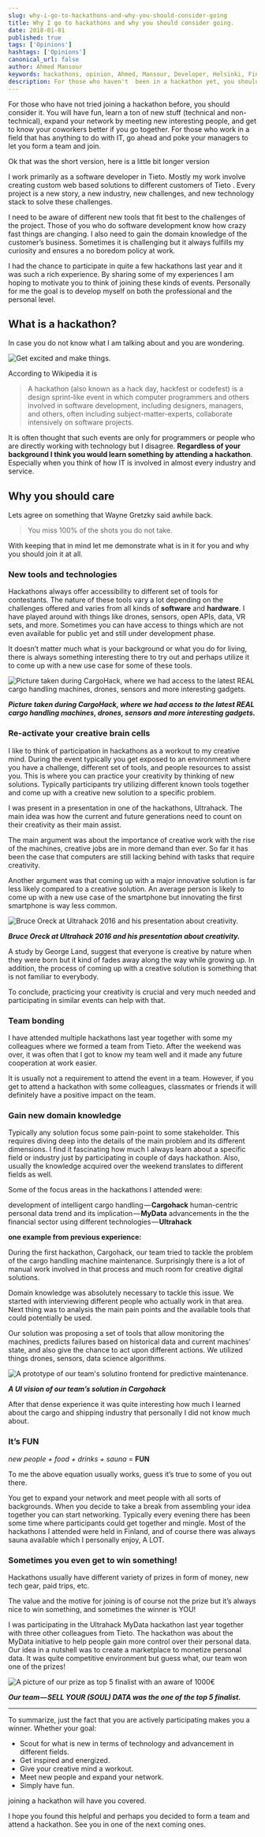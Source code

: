 ```yaml
---
slug: why-i-go-to-hackathons-and-why-you-should-consider-going
title: Why I go to hackathons and why you should consider going.
date: 2018-01-01
published: true
tags: ['Opinions']
hashtags: ['Opinions']
canonical_url: false
author: Ahmed Mansour
keywords: hackathons, opinion, Ahmed, Mansour, Developer, Helsinki, Finland, Innovation, Creativity, Developers
description: For those who haven't  been in a hackathon yet, you should. You will have fun, learn new stuff, expand your network by meeting new interesting people.
---
```


For those who have not tried joining a hackathon before, you should consider it. You will have fun, learn a ton of new stuff (technical and non-technical), expand your network by meeting new interesting people, and get to know your coworkers better if you go together. For those who work in a field that has anything to do with IT, go ahead and poke your managers to let you form a team and join.

Ok that was the short version, here is a little bit longer version

I work primarily as a software developer in Tieto. Mostly my work involve creating custom web based solutions to different customers of Tieto . Every project is a new story, a new industry, new challenges, and new technology stack to solve these challenges.

I need to be aware of different new tools that fit best to the challenges of the project. Those of you who do software development know how crazy fast things are changing. I also need to gain the domain knowledge of the customer’s business. Sometimes it is challenging but it always fulfills my curiosity and ensures a no boredom policy at work.

I had the chance to participate in quite a few hackathons last year and it was such a rich experience. By sharing some of my experiences I am hoping to motivate you to think of joining these kinds of events. Personally for me the goal is to develop myself on both the professional and the personal level.

## What is a hackathon?

In case you do not know what I am talking about and you are wondering.

![Get excited and make things.](./images/hackathon2.png)

According to Wikipedia it is

> A hackathon (also known as a hack day, hackfest or codefest) is a design sprint-like event in which computer programmers and others involved in software development, including designers, managers, and others, often including subject-matter-experts, collaborate intensively on software projects.

It is often thought that such events are only for programmers or people who are directly working with technology but I disagree. **Regardless of your background I think you would learn something by attending a hackathon**. Especially when you think of how IT is involved in almost every industry and service.

## Why you should care

Lets agree on something that Wayne Gretzky said awhile back.

> You miss 100% of the shots you do not take.

With keeping that in mind let me demonstrate what is in it for you and why you should join it at all.

### New tools and technologies

Hackathons always offer accessibility to different set of tools for contestants. The nature of these tools vary a lot depending on the challenges offered and varies from all kinds of **software** and **hardware**. I have played around with things like drones, sensors, open APIs, data, VR sets, and more. Sometimes you can have access to things which are not even available for public yet and still under development phase.

It doesn’t matter much what is your background or what you do for living, there is always something interesting there to try out and perhaps utilize it to come up with a new use case for some of these tools.

![Picture taken during CargoHack, where we had access to the latest REAL cargo handling machines, drones, sensors and more interesting gadgets.](./images/hackathon3.png 'Cargohack')

**_Picture taken during CargoHack, where we had access to the latest REAL cargo handling machines, drones, sensors and more interesting gadgets._**

### Re-activate your creative brain cells

I like to think of participation in hackathons as a workout to my creative mind. During the event typically you get exposed to an environment where you have a challenge, different set of tools, and people resources to assist you. This is where you can practice your creativity by thinking of new solutions. Typically participants try utilizing different known tools together and come up with a creative new solution to a specific problem.

I was present in a presentation in one of the hackathons, Ultrahack. The main idea was how the current and future generations need to count on their creativity as their main assist.

The main argument was about the importance of creative work with the rise of the machines, creative jobs are in more demand than ever. So far it has been the case that computers are still lacking behind with tasks that require creativity.

Another argument was that coming up with a major innovative solution is far less likely compared to a creative solution. An average person is likely to come up with a new use case of the smartphone but innovating the first smartphone is way less common.

![Bruce Oreck at Ultrahack 2016 and his presentation about creativity.](./images/hackathon4.png 'Bruce Oreck at Ultrahack 2016')

**_Bruce Oreck at Ultrahack 2016 and his presentation about creativity._**

A study by George Land, suggest that everyone is creative by nature when they were born but it kind of fades away along the way while growing up. In addition, the process of coming up with a creative solution is something that is not familiar to everybody.

To conclude, practicing your creativity is crucial and very much needed and participating in similar events can help with that.

### Team bonding

I have attended multiple hackathons last year together with some my colleagues where we formed a team from Tieto. After the weekend was over, it was often that I got to know my team well and it made any future cooperation at work easier.

It is usually not a requirement to attend the event in a team. However, if you get to attend a hackathon with some colleagues, classmates or friends it will definitely have a positive impact on the team.

### Gain new domain knowledge

Typically any solution focus some pain-point to some stakeholder. This requires diving deep into the details of the main problem and its different dimensions. I find it fascinating how much I always learn about a specific field or industry just by participating in couple of days hackathon. Also, usually the knowledge acquired over the weekend translates to different fields as well.

Some of the focus areas in the hackathons I attended were:

development of intelligent cargo handling — **Cargohack**
human-centric personal data trend and its implication — **MyData**
advancements in the the financial sector using different technologies — **Ultrahack**

**one example from previous experience:**

During the first hackathon, Cargohack, our team tried to tackle the problem of the cargo handling machine maintenance. Surprisingly there is a lot of manual work involved in that process and much room for creative digital solutions.

Domain knowledge was absolutely necessary to tackle this issue. We started with interviewing different people who actually work in that area. Next thing was to analysis the main pain points and the available tools that could potentially be used.

Our solution was proposing a set of tools that allow monitoring the machines, predicts failures based on historical data and current machines’ state, and also give the chance to act upon different actions. We utilized things drones, sensors, data science algorithms.

![A prototype of our team's solutino frontend for predictive maintenance.](./images/hackathon5.png 'A UI vision of our team’s solution in Cargohack')

**_A UI vision of our team’s solution in Cargohack_**

After that dense experience it was quite interesting how much I learned about the cargo and shipping industry that personally I did not know much about.

### It’s FUN

_new people + food + drinks + sauna_ = **FUN**

To me the above equation usually works, guess it’s true to some of you out there.

You get to expand your network and meet people with all sorts of backgrounds. When you decide to take a break from assembling your idea together you can start networking. Typically every evening there has been some time where participants could get together and mingle. Most of the hackathons I attended were held in Finland, and of course there was always sauna available which I personally enjoy, A LOT.

### Sometimes you even get to win something!

Hackathons usually have different variety of prizes in form of money, new tech gear, paid trips, etc.

The value and the motive for joining is of course not the prize but it’s always nice to win something, and sometimes the winner is YOU!

I was participating in the Ultrahack MyData hackathon last year together with three other colleagues from Tieto. The hackathon was about the MyData initiative to help people gain more control over their personal data. Our idea in a nutshell was to create a marketplace to monetize personal data. It was quite competitive environment but guess what, our team won one of the prizes!

![A picture of our prize as top 5 finalist with an aware of 1000€](./images/hackathon6.png 'Our team — SELL YOUR (SOUL) DATA was the one of the top 5 finalist.')

**_Our team — SELL YOUR (SOUL) DATA was the one of the top 5 finalist._**

---

To summarize, just the fact that you are actively participating makes you a winner. Whether your goal:

- Scout for what is new in terms of technology and advancement in different fields.
- Get inspired and energized.
- Give your creative mind a workout.
- Meet new people and expand your network.
- Simply have fun.

joining a hackathon will have you covered.

I hope you found this helpful and perhaps you decided to form a team and attend a hackathon. See you in one of the next coming ones.
